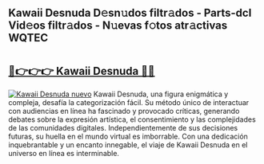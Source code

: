 ## Kawaii Desnuda D𝚎sn𝚞dos filtr𝚊dos - Parts-dcI Vid𝚎os filtr𝚊dos - N𝚞evas f𝚘tos atr𝚊ctivas WQTEC

# <h2><a href="http://mb4et4h.tromn.icu/?c=Kawaii+Desnuda">🔗👉👉👉 Kawaii Desnuda 🔗🔗</a></h2>

[![Kawaii Desnuda nuevo](https://i.imgur.com/pEAQMta.gif)](http://mb4et4h.tromn.icu/?c=Kawaii+Desnuda)
Kawaii Desnuda, una figura enigmática y compleja, desafía la categorización fácil. Su método único de interactuar con audiencias en línea ha fascinado y provocado críticas, generando debates sobre la expresión artística, el consentimiento y las complejidades de las comunidades digitales. Independientemente de sus decisiones futuras, su huella en el mundo virtual es imborrable. Con una dedicación inquebrantable y un encanto innegable, el viaje de Kawaii Desnuda en el universo en línea es interminable.
